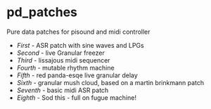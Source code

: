 # pd_patches
Pure data patches for pisound and midi controller

* *First* - ASR patch with sine waves and LPGs
* *Second* - live Granular freezer
* *Third* - lissajous midi sequencer
* *Fourth* - mutable rhythm machine
* *Fifth* - red panda-esqe live granular delay
* *Sixth* - granular mush cloud, based on a martin brinkmann patch
* *Seventh* - basic midi ASR patch
* *Eighth* - Sod this - full on fugue machine!
